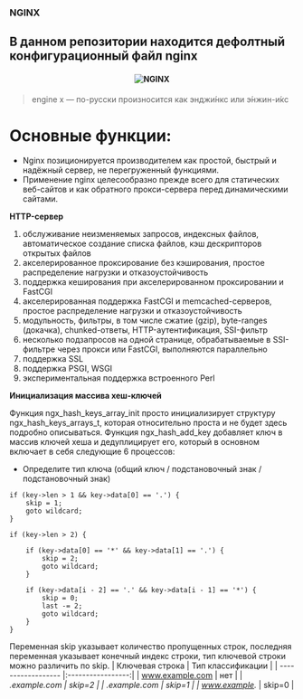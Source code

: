 ### NGINX ###

## В данном репозитории находится дефолтный конфигурационный файл nginx ##

<h4 align="center">
  <img alt="NGINX" src="https://upload.wikimedia.org/wikipedia/commons/thumb/c/c5/Nginx_logo.svg/440px-Nginx_logo.svg.png">
</h4>

>engine x — по-русски произносится как энджи́нкс или э́нжин-и́кс

# Основные функции: #
- Nginx позиционируется производителем как простой, быстрый и надёжный сервер, не перегруженный функциями.
- Применение nginx целесообразно прежде всего для статических веб-сайтов и как обратного прокси-сервера перед динамическими сайтами.

**HTTP-сервер**
<ol>
<li>обслуживание неизменяемых запросов, индексных файлов, автоматическое создание списка файлов, кэш дескрипторов открытых файлов</li>
<li>акселерированное проксирование без кэширования, простое распределение нагрузки и отказоустойчивость</li>
<li>поддержка кеширования при акселерированном проксировании и FastCGI</li>
<li>акселерированная поддержка FastCGI и memcached-серверов, простое распределение нагрузки и отказоустойчивость</li>
<li>модульность, фильтры, в том числе сжатие (gzip), byte-ranges (докачка), chunked-ответы, HTTP-аутентификация, SSI-фильтр</li>
<li>несколько подзапросов на одной странице, обрабатываемые в SSI-фильтре через прокси или FastCGI, выполняются параллельно</li>
<li>поддержка SSL</li>
<li>поддержка PSGI, WSGI</li>
<li>экспериментальная поддержка встроенного Perl</li>
</ol>

**Инициализация массива хеш-ключей**

Функция ngx_hash_keys_array_init просто инициализирует структуру ngx_hash_keys_arrays_t, которая относительно проста и не будет здесь подробно описываться.
Функция ngx_hash_add_key добавляет ключ в массив ключей хеша и дедуплицирует его, который в основном включает в себя следующие 6 процессов:
 - Определите тип ключа (общий ключ / подстановочный знак / подстановочный знак)
```
if (key->len > 1 && key->data[0] == '.') {
    skip = 1;
    goto wildcard;
}

if (key->len > 2) {

    if (key->data[0] == '*' && key->data[1] == '.') {
        skip = 2;
        goto wildcard;
    }

    if (key->data[i - 2] == '.' && key->data[i - 1] == '*') {
        skip = 0;
        last -= 2;
        goto wildcard;
    }
}
```

Переменная skip указывает количество пропущенных строк, последняя переменная указывает конечный индекс строки, тип ключевой строки можно различить по skip.
|   Ключевая строка  | Тип классификации |
| ------------------ |:-----------------:|
| www.example.com    | нет               |
| *.example.com	     | skip=2            |
| .example.com       | skip=1            |
| www.example.*	     | skip=0            |
